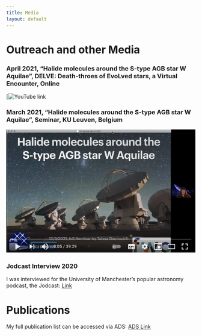 ```yaml
---
title: Media
layout: default
---
```

# Outreach and other Media

### April 2021, “Halide molecules around the S-type AGB star W Aquilae”, DELVE: Death-throes of EvoLved stars, a Virtual Encounter, Online 
[![YouTube link](https://www.youtube.com/watch?v=4n2Bie8OAPQ&list=PLrGAIWCGSKlC9ja1CMZzzLWddWwbwwhty&index=4&t=1842s)

### March 2021, “Halide molecules around the S-type AGB star W Aquilae”, Seminar, KU Leuven, Belgium  
  [![YouTube link](images/2021HalideYoutube.png)](https://www.youtube.com/watch?v=MYOWS9t2cTE)
### Jodcast Interview	2020  
I was interviewed for the University of Manchester’s popular astronomy podcast, the Jodcast: [Link](http://www.jodcast.net/archive/202011/)

# Publications

My full publication list can be accessed via ADS: [ADS Link](http://tiny.cc/TDanilovichADS)
